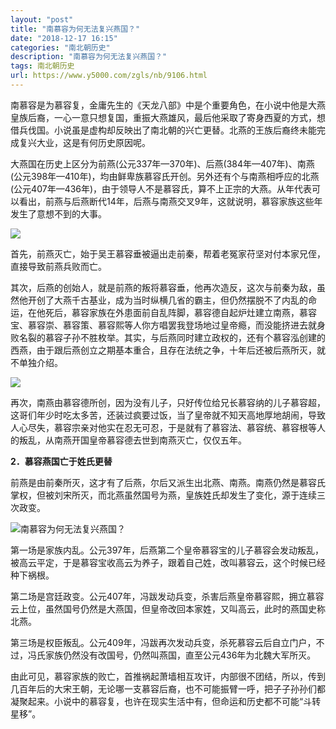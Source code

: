 ```yaml
---
layout: "post"
title: "南慕容为何无法复兴燕国？"
date: "2018-12-17 16:15"
categories: "南北朝历史"
description: "南慕容为何无法复兴燕国？"
tags: 南北朝历史
url: https://www.y5000.com/zgls/nb/9106.html
---
```






南慕容是为慕容复，金庸先生的《天龙八部》中是个重要角色，在小说中他是大燕皇族后裔，一心一意只想复国，重振大燕雄风，最后他采取了寄身西夏的方式，想借兵伐国。小说虽是虚构却反映出了南北朝的兴亡更替。北燕的王族后裔终未能完成复兴大业，这是有何历史原因呢。

大燕国在历史上区分为前燕(公元337年—370年)、后燕(384年—407年)、南燕(公元398年—410年)，均由鲜卑族慕容氏开创。另外还有个与南燕相呼应的北燕(公元407年—436年)，由于领导人不是慕容氏，算不上正宗的大燕。从年代表可以看出，前燕与后燕断代14年，后燕与南燕交叉9年，这就说明，慕容家族这些年发生了意想不到的大事。

![](https://img.y5000.com/uploads/allimg/170104/1032023I6-0.jpg)

首先，前燕灭亡，始于吴王慕容垂被逼出走前秦，帮着老冤家苻坚对付本家兄侄，直接导致前燕兵败而亡。

其次，后燕的创始人，就是前燕的叛将慕容垂，他再次造反，这次与前秦为敌，虽然他开创了大燕千古基业，成为当时纵横几省的霸主，但仍然摆脱不了内乱的命运，在他死后，慕容家族在外患面前自乱阵脚，慕容德自起炉灶建立南燕，慕容宝、慕容崇、慕容策、慕容熙等人你方唱罢我登场地过皇帝瘾，而没能挤进去就身败名裂的慕容子孙不胜枚举。其实，与后燕同时建立政权的，还有个慕容泓创建的西燕，由于跟后燕创立之期基本重合，且存在法统之争，十年后还被后燕所灭，就不单独介绍。

![](https://img.y5000.com/uploads/allimg/170104/1032025002-1.jpg)

再次，南燕由慕容德所创，因为没有儿子，只好传位给兄长慕容纳的儿子慕容超，这哥们年少时吃太多苦，还装过疯要过饭，当了皇帝就不知天高地厚地胡闹，导致人心尽失，慕容宗亲对他实在忍无可忍，于是就有了慕容法、慕容统、慕容根等人的叛乱，从南燕开国皇帝慕容德去世到南燕灭亡，仅仅五年。

**2．慕容燕国亡于姓氏更替**

前燕是由前秦所灭，这才有了后燕，尔后又派生出北燕、南燕。南燕仍然是慕容氏掌权，但被刘宋所灭，而北燕虽然国号为燕，皇族姓氏却发生了变化，源于连续三次政变。

![南慕容为何无法复兴燕国？](/uploads/allimg/170104/6-1F104102R3J3.JPG)

第一场是家族内乱。公元397年，后燕第二个皇帝慕容宝的儿子慕容会发动叛乱，被高云平定，于是慕容宝收高云为养子，跟着自己姓，改叫慕容云，这个时候已经种下祸根。

第二场是宫廷政变。公元407年，冯跋发动兵变，杀害后燕皇帝慕容熙，拥立慕容云上位，虽然国号仍然是大燕国，但皇帝改回本家姓，又叫高云，此时的燕国史称北燕。

第三场是权臣叛乱。公元409年，冯跋再次发动兵变，杀死慕容云后自立门户，不过，冯氏家族仍然没有改国号，仍然叫燕国，直至公元436年为北魏大军所灭。

由此可见，慕容家族的败亡，首推祸起萧墙相互攻讦，内部很不团结，所以，传到几百年后的大宋王朝，无论哪一支慕容后裔，也不可能振臂一呼，把子子孙孙们都凝聚起来。小说中的慕容复，也许在现实生活中有，但命运和历史都不可能“斗转星移”。
